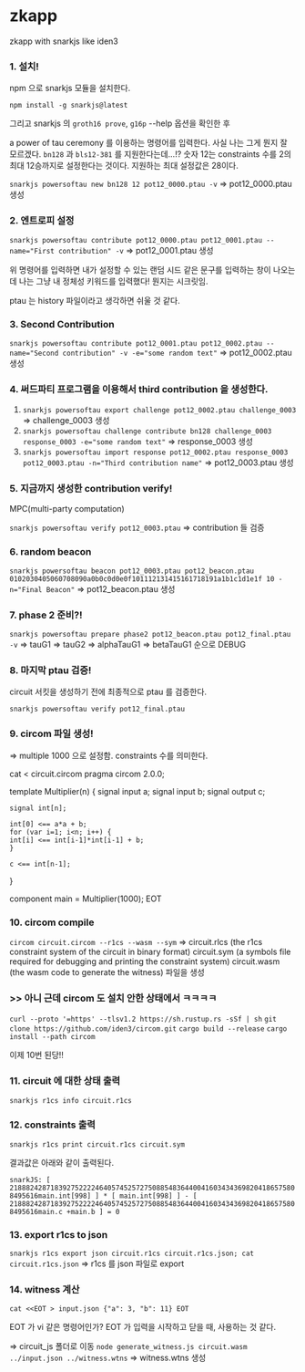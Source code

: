 # zkapp

zkapp with snarkjs like iden3

### 1. 설치!

npm 으로 snarkjs 모듈을 설치한다.

`npm install -g snarkjs@latest`

그리고 snarkjs 의 `groth16 prove`, `g16p` --help 옵션을 확인한 후

a power of tau ceremony 를 이용하는 명령어를 입력한다.
사실 나는 그게 뭔지 잘 모르겠다. `bn128` 과 `bls12-381` 를 지원한다는데...!?
숫자 12는 constraints 수를 2의 최대 12승까지로 설정한다는 것이다. 지원하는 최대 설정값은 28이다.

`snarkjs powersoftau new bn128 12 pot12_0000.ptau -v`
=> pot12_0000.ptau 생성

### 2. 엔트로피 설정

`snarkjs powersoftau contribute pot12_0000.ptau pot12_0001.ptau --name="First contribution" -v`
=> pot12_0001.ptau 생성

위 명령어를 입력하면 내가 설정할 수 있는 랜덤 시드 같은 문구를 입력하는 창이 나오는데
나는 그냥 내 정체성 키워드를 입력했다! 뭔지는 시크릿임.

ptau 는 history 파일이라고 생각하면 쉬울 것 같다.

### 3. Second Contribution

`snarkjs powersoftau contribute pot12_0001.ptau pot12_0002.ptau --name="Second contribution" -v -e="some random text"`
=> pot12_0002.ptau 생성

### 4. 써드파티 프로그램을 이용해서 third contribution 을 생성한다.

1. `snarkjs powersoftau export challenge pot12_0002.ptau challenge_0003`
   => challenge_0003 생성
2. `snarkjs powersoftau challenge contribute bn128 challenge_0003 response_0003 -e="some random text"`
   => response_0003 생성
3. `snarkjs powersoftau import response pot12_0002.ptau response_0003 pot12_0003.ptau -n="Third contribution name"`
   => pot12_0003.ptau 생성

### 5. 지금까지 생성한 contribution verify!

MPC(multi-party computation)

`snarkjs powersoftau verify pot12_0003.ptau`
=> contribution 들 검증

### 6. random beacon

`snarkjs powersoftau beacon pot12_0003.ptau pot12_beacon.ptau 0102030405060708090a0b0c0d0e0f101112131415161718191a1b1c1d1e1f 10 -n="Final Beacon"`
=> pot12_beacon.ptau 생성

### 7. phase 2 준비?!

`snarkjs powersoftau prepare phase2 pot12_beacon.ptau pot12_final.ptau -v`
=> tauG1 => tauG2 => alphaTauG1 => betaTauG1 순으로 DEBUG

### 8. 마지막 ptau 검증!

circuit 서킷을 생성하기 전에 최종적으로 ptau 를 검증한다.

`snarkjs powersoftau verify pot12_final.ptau`

### 9. circom 파일 생성!

=> multiple 1000 으로 설정함. constraints 수를 의미한다.

cat <<EOT > circuit.circom
pragma circom 2.0.0;

template Multiplier(n) {
signal input a;
signal input b;
signal output c;

    signal int[n];

    int[0] <== a*a + b;
    for (var i=1; i<n; i++) {
    int[i] <== int[i-1]*int[i-1] + b;
    }

    c <== int[n-1];

}

component main = Multiplier(1000);
EOT

### 10. circom compile

`circom circuit.circom --r1cs --wasm --sym`
=> circuit.rlcs (the r1cs constraint system of the circuit in binary format)
circuit.sym (a symbols file required for debugging and printing the constraint system)
circuit.wasm (the wasm code to generate the witness)
파일을 생성

### >> 아니 근데 circom 도 설치 안한 상태에서 ㅋㅋㅋㅋ

`curl --proto '=https' --tlsv1.2 https://sh.rustup.rs -sSf | sh`
`git clone https://github.com/iden3/circom.git`
`cargo build --release`
`cargo install --path circom`

이제 10번 된당!!

### 11. circuit 에 대한 상태 출력

`snarkjs r1cs info circuit.r1cs`

### 12. constraints 출력

`snarkjs r1cs print circuit.r1cs circuit.sym`

결과값은 아래와 같이 출력된다.

`snarkJS: [ 21888242871839275222246405745257275088548364400416034343698204186575808495616main.int[998] ] * [ main.int[998] ] - [ 21888242871839275222246405745257275088548364400416034343698204186575808495616main.c +main.b ] = 0`

### 13. export r1cs to json

`snarkjs r1cs export json circuit.r1cs circuit.r1cs.json; cat circuit.r1cs.json`
=> r1cs 를 json 파일로 export

### 14. witness 계산

`cat <<EOT > input.json {"a": 3, "b": 11} EOT`

EOT 가 vi 같은 명령어인가?
EOT 가 입력을 시작하고 닫을 때, 사용하는 것 같다.

=> circuit_js 폴더로 이동
`node generate_witness.js circuit.wasm ../input.json ../witness.wtns`
=> witness.wtns 생성
